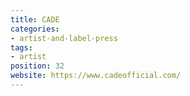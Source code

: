 ```yaml
---
title: CADE
categories:
- artist-and-label-press
tags:
- artist
position: 32
website: https://www.cadeofficial.com/
---
```


